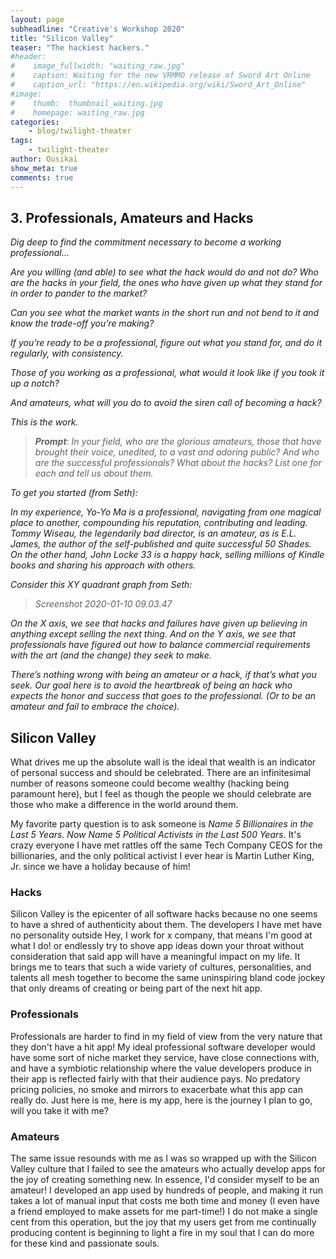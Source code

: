 ```yaml
---
layout: page
subheadline: "Creative's Workshop 2020"
title: "Silicon Valley"
teaser: "The hackiest hackers."
#header:
#    image_fullwidth: "waiting_raw.jpg"
#    caption: Waiting for the new VRMMO release of Sword Art Online
#    caption_url: "https://en.wikipedia.org/wiki/Sword_Art_Online"
#image:
#    thumb:  thumbnail_waiting.jpg
#    homepage: waiting_raw.jpg
categories:
    - blog/twilight-theater
tags:
    - twilight-theater
author: Ousikai
show_meta: true
comments: true
---
```

## 3. Professionals, Amateurs and Hacks
*Dig deep to find the commitment necessary to become a working professional…*

*Are you willing (and able) to see what the hack would do and not do? Who are the hacks in your field, the ones who have given up what they stand for in order to pander to the market?*

*Can you see what the market wants in the short run and not bend to it and know the trade-off you’re making?*

*If you’re ready to be a professional, figure out what you stand for, and do it regularly, with consistency.*

*Those of you working as a professional, what would it look like if you took it up a notch?*

*And amateurs, what will you do to avoid the siren call of becoming a hack?*

*This is the work.*

> ***Prompt***: *In your field, who are the glorious amateurs, those that have brought their voice, unedited, to a vast and adoring public? And who are the successful professionals? What about the hacks? List one for each and tell us about them.*

*To get you started (from Seth):*

*In my experience, Yo-Yo Ma is a professional, navigating from one magical place to another, compounding his reputation, contributing and leading. Tommy Wiseau, the legendarily bad director, is an amateur, as is E.L. James, the author of the self-published and quite successful 50 Shades. On the other hand, John Locke 33 is a happy hack, selling millions of Kindle books and sharing his approach with others.*

*Consider this XY quadrant graph from Seth:*

> *Screenshot 2020-01-10 09.03.47*

*On the X axis, we see that hacks and failures have given up believing in anything except selling the next thing. And on the Y axis, we see that professionals have figured out how to balance commercial requirements with the art (and the change) they seek to make.*

*There’s nothing wrong with being an amateur or a hack, if that’s what you seek. Our goal here is to avoid the heartbreak of being an hack who expects the honor and success that goes to the professional. (Or to be an amateur and fail to embrace the choice).*

## Silicon Valley

What drives me up the absolute wall is the ideal that wealth is an indicator of personal success and should be celebrated. There are an infinitesimal number of reasons someone could become wealthy (hacking being paramount here), but I feel as though the people we should celebrate are those who make a difference in the world around them. 

My favorite party question is to ask someone is *Name 5 Billionaires in the Last 5 Years.  Now Name 5 Political Activists in the Last 500 Years*. It's crazy everyone I have met rattles off the same Tech Company CEOS for the billionaries, and the only political activist I ever hear is Martin Luther King, Jr. since we have a holiday because of him! 

### Hacks
Silicon Valley is the epicenter of all software hacks because no one seems to have a shred of authenticity about them. The developers I have met have no personality outside Hey, I work for x company, that means I'm good at what I do! or endlessly try to shove app ideas down your throat without consideration that said app will have a meaningful impact on my life. It brings me to tears that such a wide variety of cultures, personalities, and talents all mesh together to become the same uninspiring bland code jockey that only dreams of creating or being part of the next hit app. 

### Professionals
Professionals are harder to find in my field of view from the very nature that they don't have a hit app! My ideal professional software developer would have some sort of niche market they service, have close connections with, and have a symbiotic relationship where the value developers produce in their app is reflected fairly with that their audience pays. No predatory pricing policies, no smoke and mirrors to exacerbate what this app can really do. Just here is me, here is my app, here is the journey I plan to go, will you take it with me?  

### Amateurs
The same issue resounds with me as I was so wrapped up with the Silicon Valley culture that I failed to see the amateurs who actually develop apps for the joy of creating something new. In essence, I'd consider myself to be an amateur! I developed an app used by hundreds of people, and making it run takes a lot of manual input that costs me both time and money (I even have a friend employed to make assets for me part-time!) I do not make a single cent from this operation, but the joy that my users get from me continually producing content is beginning to light a fire in my soul that I can do more for these kind and passionate souls.
